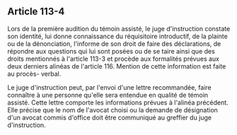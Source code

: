 Article 113-4
----
Lors de la première audition du témoin assisté, le juge d'instruction constate
son identité, lui donne connaissance du réquisitoire introductif, de la plainte
ou de la dénonciation, l'informe de son droit de faire des déclarations, de
répondre aux questions qui lui sont posées ou de se taire ainsi que des droits
mentionnés à l'article 113-3 et procède aux formalités prévues aux deux derniers
alinéas de l'article 116. Mention de cette information est faite au procès-
verbal.

Le juge d'instruction peut, par l'envoi d'une lettre recommandée, faire
connaître à une personne qu'elle sera entendue en qualité de témoin assisté.
Cette lettre comporte les informations prévues à l'alinéa précédent. Elle
précise que le nom de l'avocat choisi ou la demande de désignation d'un avocat
commis d'office doit être communiqué au greffier du juge d'instruction.

